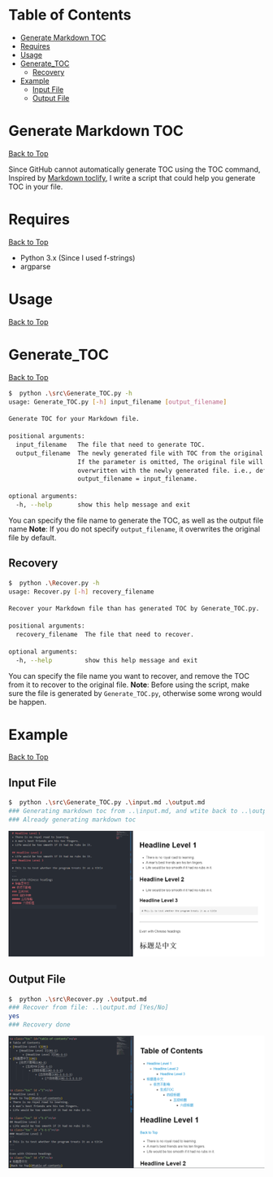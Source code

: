 <a class="toc" id="table-of-contents"></a>
# Table of Contents
+ [Generate Markdown TOC](#1)
+ [Requires](#2)
+ [Usage](#3)
+ [Generate_TOC](#4)
	+ [Recovery](#4-1)
+ [Example](#5)
	+ [Input File](#5-1)
	+ [Output File](#5-2)


<a class="toc" id ="1"></a>
# Generate Markdown TOC
[Back to Top](#table-of-contents)

Since GitHub cannot automatically generate TOC using the TOC command, Inspired by [Markdown toclify](https://github.com/rasbt/markdown-toclify), I write a script that could help you generate TOC in your file.

<a class="toc" id ="2"></a>
# Requires
[Back to Top](#table-of-contents)

+ Python 3.x (Since I used f-strings)
+ argparse

<a class="toc" id ="3"></a>
# Usage
[Back to Top](#table-of-contents)

<a class="toc" id ="4"></a>
# Generate_TOC
[Back to Top](#table-of-contents)

```bash
$  python .\src\Generate_TOC.py -h
usage: Generate_TOC.py [-h] input_filename [output_filename]

Generate TOC for your Markdown file.

positional arguments:
  input_filename   The file that need to generate TOC.
  output_filename  The newly generated file with TOC from the original file.
                   If the parameter is omitted, The original file will be
                   overwritten with the newly generated file. i.e., default:
                   output_filename = input_filename.

optional arguments:
  -h, --help       show this help message and exit

```
You can specify the file name to generate the TOC, as well as the output file name
**Note**: If you do not specify `output_filename`, it overwrites the original file by default.


<a class="toc" id ="4-1"></a>
## Recovery
```bash
$  python .\Recover.py -h
usage: Recover.py [-h] recovery_filename

Recover your Markdown file than has generated TOC by Generate_TOC.py.

positional arguments:
  recovery_filename  The file that need to recover.

optional arguments:
  -h, --help         show this help message and exit
```
You can specify the file name you want to recover, and remove the TOC from it to recover to the original file.
**Note**: Before using the script, make sure the file is generated by `Generate_TOC.py`, otherwise some wrong would be happen.

<a class="toc" id ="5"></a>
# Example
[Back to Top](#table-of-contents)

<a class="toc" id ="5-1"></a>
## Input File
```bash
$  python .\src\Generate_TOC.py .\input.md .\output.md
### Generating markdown toc from ..\input.md, and wtite back to ..\output.md...
### Already generating markdown toc
```
![example_1](images/example_1.png?raw=true)
<a class="toc" id ="5-2"></a>
## Output File
```bash
$  python .\src\Recover.py .\output.md
### Recover from file: ..\output.md [Yes/No]
yes
### Recovery done
```
![example_2](images/example_2.png?raw=true)
